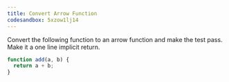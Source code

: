 ```yaml
---
title: Convert Arrow Function
codesandbox: 5xzow1lj14
---
```


Convert the following function to an arrow function and make the test pass. Make it a one line implicit return.

```javascript
function add(a, b) {
  return a + b;
}
```
